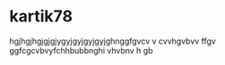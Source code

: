 # kartik78
hgjhgjhgjgjgjygyjgyjgyjgyjghnggfgvcv v cvvhgvbvv ffgv ggfcgcvbvyfchhbubbnghi vhvbnv h gb
